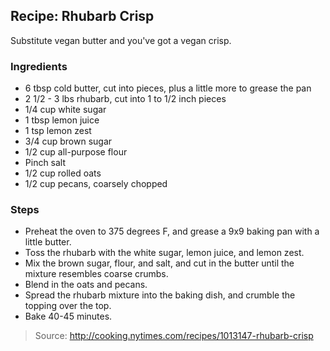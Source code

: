 ## Recipe: Rhubarb Crisp
Substitute vegan butter and you've got a vegan crisp.  


### Ingredients
 - 6 tbsp cold butter, cut into pieces, plus a little more to grease the pan
 - 2 1/2 - 3 lbs rhubarb, cut into 1 to 1/2 inch pieces
 - 1/4 cup white sugar
 - 1 tbsp lemon juice
 - 1 tsp lemon zest
 - 3/4 cup brown sugar
 - 1/2 cup all-purpose flour
 - Pinch salt
 - 1/2 cup rolled oats
 - 1/2 cup pecans, coarsely chopped

### Steps
 - Preheat the oven to 375 degrees F, and grease a 9x9 baking pan with a little butter.
 - Toss the rhubarb with the white sugar, lemon juice, and lemon zest.
 - Mix the brown sugar, flour, and salt, and cut in the butter until the mixture resembles coarse crumbs.
 - Blend in the oats and pecans.
 - Spread the rhubarb mixture into the baking dish, and crumble the topping over the top.
 - Bake 40-45 minutes.

> Source: http://cooking.nytimes.com/recipes/1013147-rhubarb-crisp